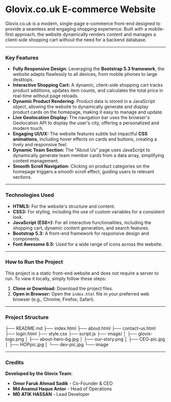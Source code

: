 ﻿# Glovix.co.uk E-commerce Website

Glovix.co.uk is a modern, single-page e-commerce front-end designed to provide a seamless and engaging shopping experience. Built with a mobile-first approach, the website dynamically renders content and manages a client-side shopping cart without the need for a backend database.

---

### Key Features

* **Fully Responsive Design:** Leveraging the **Bootstrap 5.3 framework**, the website adapts flawlessly to all devices, from mobile phones to large desktops.
* **Interactive Shopping Cart:** A dynamic, client-side shopping cart tracks product additions, updates item counts, and calculates the total price in real-time without page reloads.
* **Dynamic Product Rendering:** Product data is stored in a JavaScript object, allowing the website to dynamically generate and display product cards on the homepage, making it easy to manage and update.
* **Live Geolocation Display:** The navigation bar uses the browser's Geolocation API to display the user's city, offering a personalized and modern touch.
* **Engaging UI/UX:** The website features subtle but impactful **CSS animations**, including hover effects on cards and buttons, creating a lively and responsive feel.
* **Dynamic Team Section:** The "About Us" page uses JavaScript to dynamically generate team member cards from a data array, simplifying content management.
* **Smooth Scroll Navigation:** Clicking on product categories on the homepage triggers a smooth scroll effect, guiding users to relevant sections.

---

### Technologies Used

* **HTML5:** For the website's structure and content.
* **CSS3:** For styling, including the use of custom variables for a consistent look.
* **JavaScript (ES6+):** For all interactive functionalities, including the shopping cart, dynamic content generation, and search features.
* **Bootstrap 5.3:** A front-end framework for responsive design and components.
* **Font Awesome 6.5:** Used for a wide range of icons across the website.

---

### How to Run the Project

This project is a static front-end website and does not require a server to run. To view it locally, simply follow these steps:

1.  **Clone or Download:** Download the project files.
2.  **Open in Browser:** Open the `index.html` file in your preferred web browser (e.g., Chrome, Firefox, Safari).

---

### Project Structure

├── README.md
├── index.html
├── about.html
├── contact-us.html
├── login.html
├── style.css
├── script.js
├── image/
│   ├── glovix-logo.png
│   ├── about-hero-bg.jpg
│   ├── our-story.png
│   ├── CEO-pic.jpg
│   ├── HOPpic.jpg
│   └── dev-pic.jpg
└── image


---

### Credits

**Developed by the Glovix Team:**

* **Omor Faruk Ahmad Sadik** - Co-Founder & CEO
* **Md Anamul Haque Antor** - Head of Operations
* **MD ATIK HASSAN** - Lead Developer








